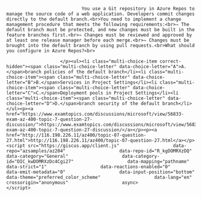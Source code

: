 <p class="card-text">
							
								You use a Git repository in Azure Repos to manage the source code of a web application. Developers commit changes directly to the default branch.<br>You need to implement a change management procedure that meets the following requirements:<br>✑ The default branch must be protected, and new changes must be built in the feature branches first.<br>✑ Changes must be reviewed and approved by at least one release manager before each merge.<br>✑ Changes must be brought into the default branch by using pull requests.<br>What should you configure in Azure Repos?<br>
							
						</p><ul><li class="multi-choice-item correct-hidden"><span class="multi-choice-letter" data-choice-letter="A">A.</span>branch policies of the default branch</li><li class="multi-choice-item"><span class="multi-choice-letter" data-choice-letter="B">B.</span>Services in Project Settings</li><li class="multi-choice-item"><span class="multi-choice-letter" data-choice-letter="C">C.</span>Deployment pools in Project Settings</li><li class="multi-choice-item"><span class="multi-choice-letter" data-choice-letter="D">D.</span>branch security of the default branch</li></ul><p><a href="https://www.examtopics.com/discussions/microsoft/view/56833-exam-az-400-topic-7-question-27-discussion/">https://www.examtopics.com/discussions/microsoft/view/56833-exam-az-400-topic-7-question-27-discussion/</a></p><p><a href="http://116.198.226.11/az400/topic-07-question-27.html">http://116.198.226.11/az400/topic-07-question-27.html</a></p><script src="https://giscus.app/client.js"                    data-repo="azsamples/az204"                    data-repo-id="R_kgDOMRXzDQ"                    data-category="General"                    data-category-id="DIC_kwDOMRXzDc4Cgi27"                    data-mapping="pathname"                    data-strict="1"                    data-reactions-enabled="0"                    data-emit-metadata="0"                    data-input-position="bottom"                    data-theme="preferred_color_scheme"                    data-lang="en"                    crossorigin="anonymous"                    async>                    </script>